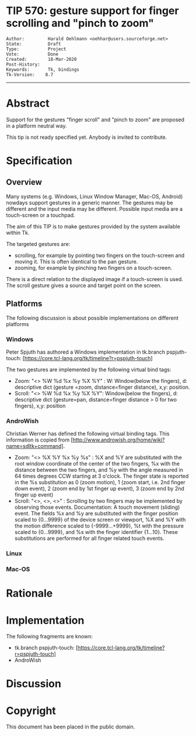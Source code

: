 # TIP 570: gesture support for finger scrolling and "pinch to zoom"
	Author:         Harald Oehlmann <oehhar@users.sourceforge.net>
	State:          Draft
	Type:           Project
	Vote:           Done
	Created:        18-Mar-2020
	Post-History:
	Keywords:       Tk, bindings
	Tk-Version:    8.7
-----

# Abstract

Support for the gestures "finger scroll" and "pinch to zoom" are proposed in a platform neutral way.

This tip is not ready specified yet.
Anybody is invited to contribute.

# Specification

## Overview

Many systems (e.g. Windows, Linux Window Manager, Mac-OS, Android) nowdays support gestures in a generic manner.
The gestures may be different and the input media may be different.
Possible input media are a touch-screen or a touchpad.

The aim of this TIP is to make gestures provided by the system available within Tk.

The targeted gestures are:

   *   scrolling, for example by pointing two fingers on the touch-screen and moving it. This is often identical to the pan gesture.
   *   zooming, for example by pinching two fingers on a touch-screen.

There is a direct relation to the displayed image if a touch-screen is used.
The scroll gesture gives a source and target point on the screen.

## Platforms

The following discussion is about possible implementations on different platforms

### Windows

Peter Spjuth has authored a Windows implementation in tk.branch pspjuth-touch: [https://core.tcl-lang.org/tk/timeline?r=pspjuth-touch]

The two gestures are implemented by the following virtual bind tags:

   *   Zoom: "<<PinchToZoom>> %W %d %x %y %X %Y" : W: Window(below the fingers), d: descriptive dict (gesture =zoom, distance=finger distance), x,y: position.
   *   Scroll: "<<Gesture>> %W %d %x %y %X %Y": Window(below the fingers), d: descriptive dict (gesture=pan, distance=finger distance > 0 for two fingers), x,y: position

### AndroWish

Christian Werner has defined the following virtual binding tags.
This information is copied from [http://www.androwish.org/home/wiki?name=sdltk+command].

   *   Zoom: "<<PinchToZoom>> %X %Y %x %y %s" : %X and %Y are substituted with the root window coordinate of the center of the two fingers, %x with the distance between the two fingers, and %y with the angle measured in 64 times degrees CCW starting at 3 o'clock. The finger state is reported in the %s substitution as 0 (zoom motion), 1 (zoom start, i.e. 2nd finger down event), 2 (zoom end by 1st finger up event), 3 (zoom end by 2nd finger up event)
   *   Scroll: "<<FingerDown>>, <<FingerUp>>, <<FingerMotion>>" : Scrolling by two fingers may be implemented by observing those events. Documentation: A touch movement (sliding) event. The fields %x and %y are substituted with the finger position scaled to {0...9999} of the device screen or viewport, %X and %Y with the motion difference scaled to {-9999...+9999}, %t with the pressure scaled to {0...9999}, and %s with the finger identifier {1...10}. These substitutions are performed for all finger related touch events. 

### Linux

### Mac-OS

# Rationale


# Implementation

The following fragments are known:

   *   tk.branch pspjuth-touch: [https://core.tcl-lang.org/tk/timeline?r=pspjuth-touch]
   *   AndroWish

# Discussion


# Copyright

This document has been placed in the public domain.

